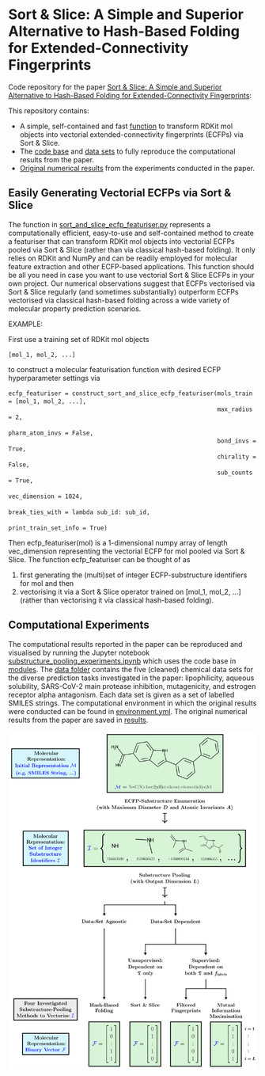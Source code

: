 # Sort & Slice: A Simple and Superior Alternative to Hash-Based Folding for Extended-Connectivity Fingerprints

Code repository for the paper [Sort & Slice: A Simple and Superior Alternative to Hash-Based Folding for Extended-Connectivity Fingerprints](https://arxiv.org/abs/2403.17954): 

This repository contains:

* A simple, self-contained and fast [function](sort_and_slice_ecfp_featuriser.py) to transform RDKit mol objects into vectorial extended-connectivity fingerprints (ECFPs) via Sort & Slice.
* The [code base](modules) and [data sets](data) to fully reproduce the computational results from the paper.
* [Original numerical results](results) from the experiments conducted in the paper.



## Easily Generating Vectorial ECFPs via Sort & Slice

The function in [sort_and_slice_ecfp_featuriser.py](sort_and_slice_ecfp_featuriser.py) represents a computationally efficient, easy-to-use and self-contained method to create a featuriser that can transform RDKit mol objects into vectorial ECFPs pooled via Sort & Slice (rather than via classical hash-based folding). It only relies on RDKit and NumPy and can be readily employed for molecular feature extraction and other ECFP-based applications. This function should be all you need in case you want to use vectorial Sort & Slice ECFPs in your own project. Our numerical observations suggest that ECFPs vectorised via Sort & Slice regularly (and sometimes substantially) outperform ECFPs vectorised via classical hash-based folding across a wide variety of molecular property prediction scenarios.

EXAMPLE:
    
First use a training set of RDKit mol objects 

    [mol_1, mol_2, ...] 
    
to construct a molecular featurisation function with desired ECFP hyperparameter settings via
    
    ecfp_featuriser = construct_sort_and_slice_ecfp_featuriser(mols_train = [mol_1, mol_2, ...], 
                                                               max_radius = 2, 
                                                               pharm_atom_invs = False, 
                                                               bond_invs = True, 
                                                               chirality = False, 
                                                               sub_counts = True, 
                                                               vec_dimension = 1024, 
                                                               break_ties_with = lambda sub_id: sub_id, 
                                                               print_train_set_info = True)
                                                               
Then ecfp_featuriser(mol) is a 1-dimensional numpy array of length vec_dimension representing the vectorial ECFP for mol pooled via Sort & Slice. The function ecfp_featuriser can be thought of as
1. first generating the (multi)set of integer ECFP-substructure identifiers for mol and then
2. vectorising it via a Sort & Slice operator trained on [mol_1, mol_2, ...] (rather than vectorising it via classical hash-based folding).



## Computational Experiments

The computational results reported in the paper can be reproduced and visualised by running the Jupyter notebook [substructure_pooling_experiments.ipynb](substructure_pooling_experiments.ipynb) which uses the code base in [modules](modules). The [data folder](data) contains the five (cleaned) chemical data sets for the diverse prediction tasks investigated in the paper: lipophilicity, aqueous solubility, SARS-CoV-2 main protease inhibition, mutagenicity, and estrogen receptor alpha antagonism. Each data set is given as a set of labelled SMILES strings. The computational environment in which the original results were conducted can be found in [environment.yml](environment.yml). The original numerical results from the paper are saved in [results](results).
 
![Substructure Pooling Overview](/figures/sub_pool_methods_overview.png)

